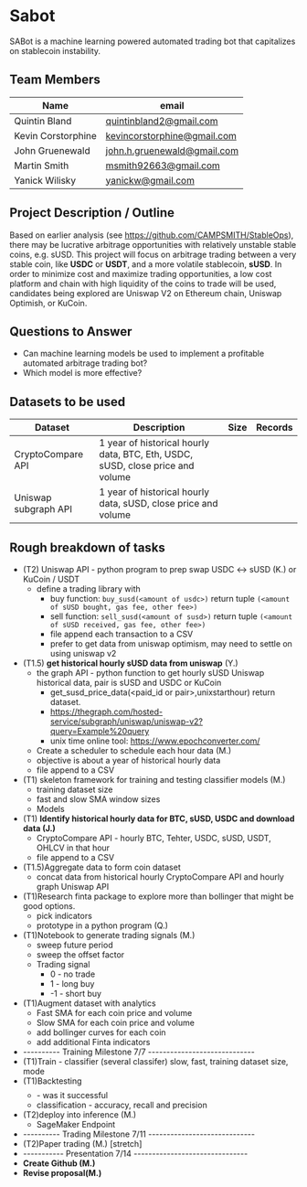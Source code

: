 # Sabot
SABot is a machine learning powered automated trading bot that capitalizes on stablecoin instability.

## Team Members

| Name                 | email                       | 
|----------------------|-----------------------------|
| Quintin Bland        | quintinbland2@gmail.com     |
| Kevin Corstorphine   | kevincorstorphine@gmail.com |
| John Gruenewald      | john.h.gruenewald@gmail.com |
| Martin Smith         | msmith92663@gmail.com       |
| Yanick Wilisky       | yanickw@gmail.com           |

## Project Description / Outline
Based on earlier analysis (see https://github.com/CAMPSMITH/StableOps), there may be lucrative arbitrage opportunities with relatively unstable stable coins, e.g. sUSD. This project will focus on arbitrage trading between a very stable coin, like **USDC** or **USDT**, and a more volatile stablecoin, **sUSD**.  In order to minimize cost and maximize trading opportunities, a low cost platform and chain with high liquidity of the coins to trade will be used, candidates being explored are Uniswap V2 on Ethereum chain, Uniswap Optimish, or KuCoin.

## Questions to Answer
* Can machine learning models be used to implement a profitable automated arbitrage trading bot?
* Which model is more effective?

## Datasets to be used

| Dataset | Description | Size | Records |
|---------|-------------|------|---------|
|   CryptoCompare API | 1 year of historical hourly data, BTC, Eth, USDC, sUSD, close price and volume |  |  |
|   Uniswap subgraph API | 1 year of historical hourly data, sUSD, close price and volume |  |  |

## Rough breakdown of tasks
* (T2) Uniswap API - python program to prep swap USDC <-> sUSD (K.)  or   KuCoin / USDT
    * define a trading library with
        * buy function: `buy_susd(<amount of usdc>)` return tuple `(<amount of sUSD bought, gas fee, other fee>)`
        * sell function: `sell_susd(<amount of susd>)` return tuple `(<amount of sUSD received, gas fee, other fee>)`
        * file append each transaction to a CSV
        * prefer to get data from uniswap optimism, may need to settle on using uniswap v2
* (T1.5) **get historical hourly sUSD data from uniswap** (Y.)
    * the graph API - python function to get hourly sUSD Uniswap historical data, pair is sUSD and USDC  or KuCoin
        * get_susd_price_data(<paid_id or pair>,unixstarthour)  return dataset.
        * https://thegraph.com/hosted-service/subgraph/uniswap/uniswap-v2?query=Example%20query
        * unix time online tool: https://www.epochconverter.com/
    * Create a scheduler to schedule each hour data (M.)
    * objective is about a year of historical hourly data
    * file append to a CSV
* (T1) skeleton framework for training and testing classifier models (M.)
   * training dataset size
   * fast and slow SMA window sizes
   * Models    
* (T1) **Identify historical hourly data for BTC, sUSD, USDC and download data (J.)**
    * CryptoCompare API - hourly BTC, Tehter, USDC, sUSD, USDT, OHLCV in that hour
    * file append to a CSV
* (T1.5)Aggregate data to form coin dataset
    * concat data from historical hourly CryptoCompare API and hourly graph Uniswap API
* (T1)Research finta package to explore more than bollinger that might be good options.  
    * pick indicators
    * prototype in a python program (Q.)
* (T1)Notebook to generate trading signals  (M.)
    * sweep future period
    * sweep the offset factor
    * Trading signal
       * 0 - no trade
       * 1 - long buy
       * -1 - short buy
* (T1)Augment dataset with analytics
    * Fast SMA for each coin price and volume
    * Slow SMA for each coin price and volume
    * add bollinger curves for each coin
    * add additional Finta indicators
* ----------  Training Milestone 7/7 -----------------------------
* (T1)Train - classifier (several classifer) slow, fast, training dataset size, mode
* (T1)Backtesting
    * $$$$ - was it successful
    * classification - accuracy, recall and precision
* (T2)deploy into inference (M.)
    * SageMaker Endpoint
* ----------  Trading Milestone 7/11 -----------------------------
* (T2)Paper trading (M.)  [stretch]
* ----------- Presentation   7/14  -------------------------------
* **Create Github (M.)** 
* **Revise proposal(M.)**

